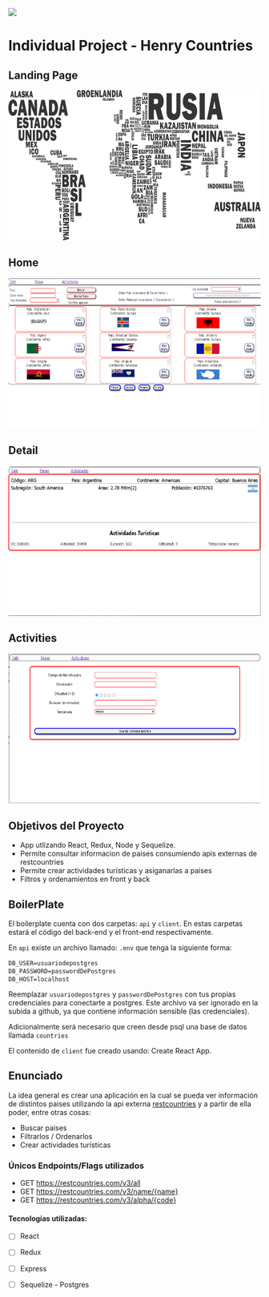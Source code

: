 <p align='left'>
    <img src='https://static.wixstatic.com/media/85087f_0d84cbeaeb824fca8f7ff18d7c9eaafd~mv2.png/v1/fill/w_160,h_30,al_c,q_85,usm_0.66_1.00_0.01/Logo_completo_Color_1PNG.webp' </img>
</p>

# Individual Project - Henry Countries

## Landing Page

<p align="left">
  <img height="300" src="./countries.png" />
</p>

## Home

<p align="left">
  <img height="300" src="./Home.png" />
</p>

## Detail

<p align="left">
  <img height="300" src="./Detail.png" />
</p>

## Activities

<p align="left">
  <img height="300" src="./Activity.png" />
</p>

## Objetivos del Proyecto

- App utlizando React, Redux, Node y Sequelize.
- Permite consultar informacion de paises consumiendo apis externas de restcountries
- Permite crear actividades turísticas y asiganarlas a paises
- Filtros y ordenamientos en front y back


## BoilerPlate

El boilerplate cuenta con dos carpetas: `api` y `client`. En estas carpetas estará el código del back-end y el front-end respectivamente.

En `api` existe un archivo llamado: `.env` que tenga la siguiente forma:

```
DB_USER=usuariodepostgres
DB_PASSWORD=passwordDePostgres
DB_HOST=localhost
```

Reemplazar `usuariodepostgres` y `passwordDePostgres` con tus propias credenciales para conectarte a postgres. Este archivo va ser ignorado en la subida a github, ya que contiene información sensible (las credenciales).

Adicionalmente será necesario que creen desde psql una base de datos llamada `countries`

El contenido de `client` fue creado usando: Create React App.

## Enunciado

La idea general es crear una aplicación en la cual se pueda ver información de  distintos paises utilizando la api externa [restcountries](https://restcountries.com/) y a partir de ella poder, entre otras cosas:

  - Buscar paises
  - Filtrarlos / Ordenarlos
  - Crear actividades turísticas


### Únicos Endpoints/Flags utilizados

  - GET https://restcountries.com/v3/all
  - GET https://restcountries.com/v3/name/{name}
  - GET https://restcountries.com/v3/alpha/{code}


#### Tecnologías utilizadas:
- [ ] React
- [ ] Redux
- [ ] Express
- [ ] Sequelize - Postgres


